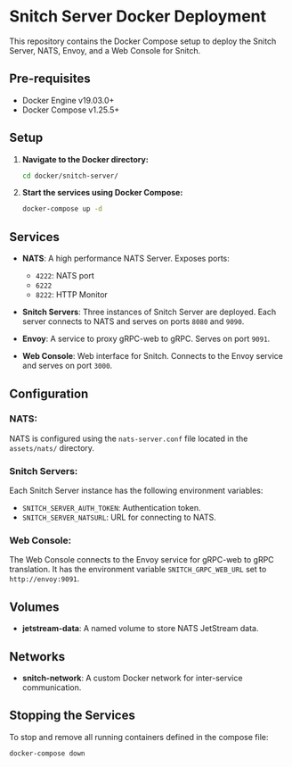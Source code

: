 # Snitch Server Docker Deployment

This repository contains the Docker Compose setup to deploy the Snitch Server, NATS, Envoy, and a Web Console for Snitch.

## Pre-requisites

- Docker Engine v19.03.0+
- Docker Compose v1.25.5+

## Setup

1. **Navigate to the Docker directory:**
   ```bash
   cd docker/snitch-server/
   ```

2. **Start the services using Docker Compose:**
   ```bash
   docker-compose up -d
   ```

## Services

- **NATS**: A high performance NATS Server. Exposes ports:
  - `4222`: NATS port
  - `6222`
  - `8222`: HTTP Monitor

- **Snitch Servers**: Three instances of Snitch Server are deployed. Each server connects to NATS and serves on ports `8080` and `9090`.

- **Envoy**: A service to proxy gRPC-web to gRPC. Serves on port `9091`.

- **Web Console**: Web interface for Snitch. Connects to the Envoy service and serves on port `3000`.

## Configuration

### NATS:

NATS is configured using the `nats-server.conf` file located in the `assets/nats/` directory.

### Snitch Servers:

Each Snitch Server instance has the following environment variables:

- `SNITCH_SERVER_AUTH_TOKEN`: Authentication token.
- `SNITCH_SERVER_NATSURL`: URL for connecting to NATS.

### Web Console:

The Web Console connects to the Envoy service for gRPC-web to gRPC translation. It has the environment variable `SNITCH_GRPC_WEB_URL` set to `http://envoy:9091`.

## Volumes

- **jetstream-data**: A named volume to store NATS JetStream data.

## Networks

- **snitch-network**: A custom Docker network for inter-service communication.

## Stopping the Services

To stop and remove all running containers defined in the compose file:

```bash
docker-compose down
```
